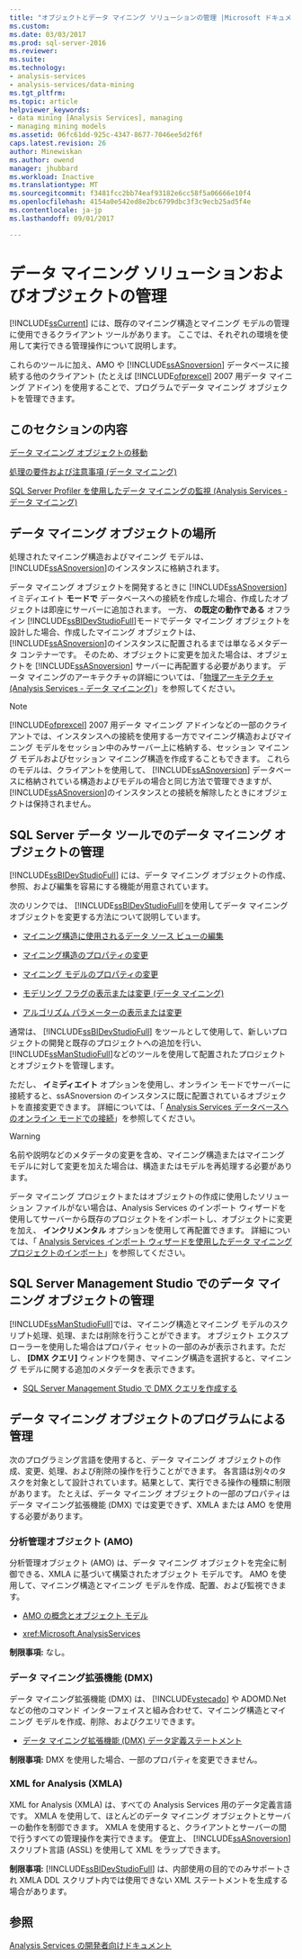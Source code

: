 ```yaml
---
title: "オブジェクトとデータ マイニング ソリューションの管理 |Microsoft ドキュメント"
ms.custom: 
ms.date: 03/03/2017
ms.prod: sql-server-2016
ms.reviewer: 
ms.suite: 
ms.technology:
- analysis-services
- analysis-services/data-mining
ms.tgt_pltfrm: 
ms.topic: article
helpviewer_keywords:
- data mining [Analysis Services], managing
- managing mining models
ms.assetid: 06fc61dd-925c-4347-8677-7046ee5d2f6f
caps.latest.revision: 26
author: Minewiskan
ms.author: owend
manager: jhubbard
ms.workload: Inactive
ms.translationtype: MT
ms.sourcegitcommit: f3481fcc2bb74eaf93182e6cc58f5a06666e10f4
ms.openlocfilehash: 4154a0e542ed8e2bc6799dbc3f3c9ecb25ad5f4e
ms.contentlocale: ja-jp
ms.lasthandoff: 09/01/2017

---
```

# <a name="management-of-data-mining-solutions-and-objects"></a>データ マイニング ソリューションおよびオブジェクトの管理
  [!INCLUDE[ssCurrent](../../includes/sscurrent-md.md)] には、既存のマイニング構造とマイニング モデルの管理に使用できるクライアント ツールがあります。 ここでは、それぞれの環境を使用して実行できる管理操作について説明します。  
  
 これらのツールに加え、AMO や [!INCLUDE[ssASnoversion](../../includes/ssasnoversion-md.md)] データベースに接続する他のクライアント (たとえば [!INCLUDE[ofprexcel](../../includes/ofprexcel-md.md)] 2007 用データ マイニング アドイン) を使用することで、プログラムでデータ マイニング オブジェクトを管理できます。  
  
## <a name="in-this-section"></a>このセクションの内容  
 [データ マイニング オブジェクトの移動](../../analysis-services/data-mining/moving-data-mining-objects.md)  
  
 [処理の要件および注意事項 (データ マイニング)](../../analysis-services/data-mining/processing-requirements-and-considerations-data-mining.md)  
  
 [SQL Server Profiler を使用したデータ マイニングの監視 (Analysis Services - データ マイニング)](../../analysis-services/data-mining/using-sql-server-profiler-to-monitor-data-mining-analysis-services-data-mining.md)  
  
## <a name="location-of-data-mining-objects"></a>データ マイニング オブジェクトの場所  
 処理されたマイニング構造およびマイニング モデルは、 [!INCLUDE[ssASnoversion](../../includes/ssasnoversion-md.md)]のインスタンスに格納されます。  
  
 データ マイニング オブジェクトを開発するときに [!INCLUDE[ssASnoversion](../../includes/ssasnoversion-md.md)] イミディエイト **モードで** データベースへの接続を作成した場合、作成したオブジェクトは即座にサーバーに追加されます。 一方、 **の既定の動作である** オフライン [!INCLUDE[ssBIDevStudioFull](../../includes/ssbidevstudiofull-md.md)]モードでデータ マイニング オブジェクトを設計した場合、作成したマイニング オブジェクトは、 [!INCLUDE[ssASnoversion](../../includes/ssasnoversion-md.md)]のインスタンスに配置されるまでは単なるメタデータ コンテナーです。 そのため、オブジェクトに変更を加えた場合は、オブジェクトを [!INCLUDE[ssASnoversion](../../includes/ssasnoversion-md.md)] サーバーに再配置する必要があります。 データ マイニングのアーキテクチャの詳細については、「[物理アーキテクチャ (Analysis Services - データ マイニング)](../../analysis-services/data-mining/physical-architecture-analysis-services-data-mining.md)」を参照してください。  
  
> [!NOTE]  
>  [!INCLUDE[ofprexcel](../../includes/ofprexcel-md.md)] 2007 用データ マイニング アドインなどの一部のクライアントでは、インスタンスへの接続を使用する一方でマイニング構造およびマイニング モデルをセッション中のみサーバー上に格納する、セッション マイニング モデルおよびセッション マイニング構造を作成することもできます。 これらのモデルは、クライアントを使用して、 [!INCLUDE[ssASnoversion](../../includes/ssasnoversion-md.md)] データベースに格納されている構造およびモデルの場合と同じ方法で管理できますが、 [!INCLUDE[ssASnoversion](../../includes/ssasnoversion-md.md)]のインスタンスとの接続を解除したときにオブジェクトは保持されません。  
  
## <a name="managing-data-mining-objects-in-sql-server-data-tools"></a>SQL Server データ ツールでのデータ マイニング オブジェクトの管理  
 [!INCLUDE[ssBIDevStudioFull](../../includes/ssbidevstudiofull-md.md)] には、データ マイニング オブジェクトの作成、参照、および編集を容易にする機能が用意されています。  
  
 次のリンクでは、 [!INCLUDE[ssBIDevStudioFull](../../includes/ssbidevstudiofull-md.md)]を使用してデータ マイニング オブジェクトを変更する方法について説明しています。  
  
-   [マイニング構造に使用されるデータ ソース ビューの編集](../../analysis-services/data-mining/edit-the-data-source-view-used-for-a-mining-structure.md)  
  
-   [マイニング構造のプロパティの変更](../../analysis-services/data-mining/change-the-properties-of-a-mining-structure.md)  
  
-   [マイニング モデルのプロパティの変更](../../analysis-services/data-mining/change-the-properties-of-a-mining-model.md)  
  
-   [モデリング フラグの表示または変更 (データ マイニング)](../../analysis-services/data-mining/view-or-change-modeling-flags-data-mining.md)  
  
-   [アルゴリズム パラメーターの表示または変更](../../analysis-services/data-mining/view-or-change-algorithm-parameters.md)  
  
 通常は、 [!INCLUDE[ssBIDevStudioFull](../../includes/ssbidevstudiofull-md.md)] をツールとして使用して、新しいプロジェクトの開発と既存のプロジェクトへの追加を行い、 [!INCLUDE[ssManStudioFull](../../includes/ssmanstudiofull-md.md)]などのツールを使用して配置されたプロジェクトとオブジェクトを管理します。  
  
 ただし、 **イミディエイト** オプションを使用し、オンライン モードでサーバーに接続すると、ssASnoversion のインスタンスに既に配置されているオブジェクトを直接変更できます。 詳細については、「 [Analysis Services データベースへのオンライン モードでの接続](../../analysis-services/multidimensional-models/connect-in-online-mode-to-an-analysis-services-database.md)」を参照してください。  
  
> [!WARNING]  
>  名前や説明などのメタデータの変更を含め、マイニング構造またはマイニング モデルに対して変更を加えた場合は、構造またはモデルを再処理する必要があります。  
  
 データ マイニング プロジェクトまたはオブジェクトの作成に使用したソリューション ファイルがない場合は、Analysis Services のインポート ウィザードを使用してサーバーから既存のプロジェクトをインポートし、オブジェクトに変更を加え、 **インクリメンタル** オプションを使用して再配置できます。 詳細については、「 [Analysis Services インポート ウィザードを使用したデータ マイニング プロジェクトのインポート](../../analysis-services/data-mining/import-a-data-mining-project-using-the-analysis-services-import-wizard.md)」を参照してください。  
  
## <a name="managing-data-mining-objects-in-sql-server-management-studio"></a>SQL Server Management Studio でのデータ マイニング オブジェクトの管理  
 [!INCLUDE[ssManStudioFull](../../includes/ssmanstudiofull-md.md)]では、マイニング構造とマイニング モデルのスクリプト処理、処理、または削除を行うことができます。 オブジェクト エクスプローラーを使用した場合はプロパティ セットの一部のみが表示されます。ただし、 **[DMX クエリ]** ウィンドウを開き、マイニング構造を選択すると、マイニング モデルに関する追加のメタデータを表示できます。  
  
-   [SQL Server Management Studio で DMX クエリを作成する](../../analysis-services/data-mining/create-a-dmx-query-in-sql-server-management-studio.md)  
  
## <a name="managing-data-mining-objects-programmatically"></a>データ マイニング オブジェクトのプログラムによる管理  
 次のプログラミング言語を使用すると、データ マイニング オブジェクトの作成、変更、処理、および削除の操作を行うことができます。 各言語は別々のタスクを対象として設計されています。結果として、実行できる操作の種類に制限があります。 たとえば、データ マイニング オブジェクトの一部のプロパティはデータ マイニング拡張機能 (DMX) では変更できず、XMLA または AMO を使用する必要があります。  
  
### <a name="analysis-management-objects-amo"></a>分析管理オブジェクト (AMO)  
 分析管理オブジェクト (AMO) は、データ マイニング オブジェクトを完全に制御できる、XMLA に基づいて構築されたオブジェクト モデルです。 AMO を使用して、マイニング構造とマイニング モデルを作成、配置、および監視できます。  
  
-   [AMO の概念とオブジェクト モデル](../../analysis-services/multidimensional-models/analysis-management-objects/amo-concepts-and-object-model.md)  
  
-   <xref:Microsoft.AnalysisServices>  
  
 **制限事項:** なし。  
  
### <a name="data-mining-extensions-dmx"></a>データ マイニング拡張機能 (DMX)  
 データ マイニング拡張機能 (DMX) は、 [!INCLUDE[vstecado](../../includes/vstecado-md.md)] や ADOMD.Net などの他のコマンド インターフェイスと組み合わせて、マイニング構造とマイニング モデルを作成、削除、およびクエリできます。  
  
-   [データ マイニング拡張機能 (DMX) データ定義ステートメント](../../dmx/dmx-statements-data-definition.md)  
  
 **制限事項:** DMX を使用した場合、一部のプロパティを変更できません。  
  
### <a name="xml-for-analysis-xmla"></a>XML for Analysis (XMLA)  
 XML for Analysis (XMLA) は、すべての Analysis Services 用のデータ定義言語です。 XMLA を使用して、ほとんどのデータ マイニング オブジェクトとサーバーの動作を制御できます。 XMLA を使用すると、クライアントとサーバーの間で行うすべての管理操作を実行できます。 便宜上、 [!INCLUDE[ssASnoversion](../../includes/ssasnoversion-md.md)] スクリプト言語 (ASSL) を使用して XML をラップできます。  
  
 **制限事項:** [!INCLUDE[ssBIDevStudioFull](../../includes/ssbidevstudiofull-md.md)] は、内部使用の目的でのみサポートされ XMLA DDL スクリプト内では使用できない XML ステートメントを生成する場合があります。  
  
## <a name="see-also"></a>参照  
 [Analysis Services の開発者向けドキュメント](../../analysis-services/analysis-services-developer-documentation.md)  
  
  

